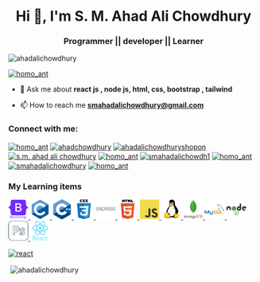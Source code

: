 

<h1 align="center">Hi 👋, I'm S. M. Ahad Ali Chowdhury</h1>



<h3 align="center">Programmer || developer || Learner</h3>

<p align="left"> <img src="https://komarev.com/ghpvc/?username=ahadalichowdhury&label=Profile%20views&color=0e75b6&style=flat" alt="ahadalichowdhury" /> </p>

<p align="left"> <a href="https://twitter.com/homo_ant" target="blank"><img src="https://img.shields.io/twitter/follow/homo_ant?logo=twitter&style=for-the-badge" alt="homo_ant" /></a> </p>

- 💬 Ask me about **react js , node js, html, css, bootstrap , tailwind**

- 📫 How to reach me **smahadalichowdhury@gmail.com**

<h3 align="left">Connect with me:</h3>
<p align="left">
<a href="https://twitter.com/homo_ant" target="blank"><img align="center" src="https://raw.githubusercontent.com/rahuldkjain/github-profile-readme-generator/master/src/images/icons/Social/twitter.svg" alt="homo_ant" height="30" width="40" /></a>
<a href="https://linkedin.com/in/ahadchowdhury" target="blank"><img align="center" src="https://raw.githubusercontent.com/rahuldkjain/github-profile-readme-generator/master/src/images/icons/Social/linked-in-alt.svg" alt="ahadchowdhury" height="30" width="40" /></a>
<a href="https://fb.com/ahadalichowdhuryshopon" target="blank"><img align="center" src="https://raw.githubusercontent.com/rahuldkjain/github-profile-readme-generator/master/src/images/icons/Social/facebook.svg" alt="ahadalichowdhuryshopon" height="30" width="40" /></a>
<a href="https://www.youtube.com/c/s.m. ahad ali chowdhury" target="blank"><img align="center" src="https://raw.githubusercontent.com/rahuldkjain/github-profile-readme-generator/master/src/images/icons/Social/youtube.svg" alt="s.m. ahad ali chowdhury" height="30" width="40" /></a>
<a href="https://www.codechef.com/users/homo_ant" target="blank"><img align="center" src="https://cdn.jsdelivr.net/npm/simple-icons@3.1.0/icons/codechef.svg" alt="homo_ant" height="30" width="40" /></a>
<a href="https://www.hackerrank.com/smahadalichowdh1" target="blank"><img align="center" src="https://raw.githubusercontent.com/rahuldkjain/github-profile-readme-generator/master/src/images/icons/Social/hackerrank.svg" alt="smahadalichowdh1" height="30" width="40" /></a>
<a href="https://codeforces.com/profile/homo_ant" target="blank"><img align="center" src="https://cdn.jsdelivr.net/npm/simple-icons@3.0.1/icons/codeforces.svg" alt="homo_ant" height="30" width="40" /></a>
<a href="https://www.leetcode.com/smahadalichowdhury" target="blank"><img align="center" src="https://raw.githubusercontent.com/rahuldkjain/github-profile-readme-generator/master/src/images/icons/Social/leet-code.svg" alt="smahadalichowdhury" height="30" width="40" /></a>
<a href="https://www.hackerearth.com/homo_ant" target="blank"><img align="center" src="https://raw.githubusercontent.com/rahuldkjain/github-profile-readme-generator/master/src/images/icons/Social/hackerearth.svg" alt="homo_ant" height="30" width="40" /></a>
</p>
<h3> My Learning items </h3>
<p align="left"> <a href="https://getbootstrap.com" target="_blank"> <img src="https://raw.githubusercontent.com/devicons/devicon/master/icons/bootstrap/bootstrap-plain-wordmark.svg" alt="bootstrap" width="40" height="40"/> </a> <a href="https://www.cprogramming.com/" target="_blank"> <img src="https://raw.githubusercontent.com/devicons/devicon/master/icons/c/c-original.svg" alt="c" width="40" height="40"/> </a> <a href="https://www.w3schools.com/cpp/" target="_blank"> <img src="https://raw.githubusercontent.com/devicons/devicon/master/icons/cplusplus/cplusplus-original.svg" alt="cplusplus" width="40" height="40"/> </a> <a href="https://www.w3schools.com/css/" target="_blank"> <img src="https://raw.githubusercontent.com/devicons/devicon/master/icons/css3/css3-original-wordmark.svg" alt="css3" width="40" height="40"/> </a> <a href="https://expressjs.com" target="_blank"> <img src="https://raw.githubusercontent.com/devicons/devicon/master/icons/express/express-original-wordmark.svg" alt="express" width="40" height="40"/> </a> <a href="https://www.w3.org/html/" target="_blank"> <img src="https://raw.githubusercontent.com/devicons/devicon/master/icons/html5/html5-original-wordmark.svg" alt="html5" width="40" height="40"/> </a> <a href="https://developer.mozilla.org/en-US/docs/Web/JavaScript" target="_blank"> <img src="https://raw.githubusercontent.com/devicons/devicon/master/icons/javascript/javascript-original.svg" alt="javascript" width="40" height="40"/> </a> <a href="https://www.linux.org/" target="_blank"> <img src="https://raw.githubusercontent.com/devicons/devicon/master/icons/linux/linux-original.svg" alt="linux" width="40" height="40"/> </a> <a href="https://www.mongodb.com/" target="_blank"> <img src="https://raw.githubusercontent.com/devicons/devicon/master/icons/mongodb/mongodb-original-wordmark.svg" alt="mongodb" width="40" height="40"/> </a> <a href="https://www.mysql.com/" target="_blank"> <img src="https://raw.githubusercontent.com/devicons/devicon/master/icons/mysql/mysql-original-wordmark.svg" alt="mysql" width="40" height="40"/> </a> <a href="https://nodejs.org" target="_blank"> <img src="https://raw.githubusercontent.com/devicons/devicon/master/icons/nodejs/nodejs-original-wordmark.svg" alt="nodejs" width="40" height="40"/> </a> <a href="https://www.photoshop.com/en" target="_blank"> <img src="https://raw.githubusercontent.com/devicons/devicon/master/icons/photoshop/photoshop-line.svg" alt="photoshop" width="40" height="40"/> </a> <a href="https://reactjs.org/" target="_blank"> <img src="https://raw.githubusercontent.com/devicons/devicon/master/icons/react/react-original-wordmark.svg" alt="react" width="40" height="40"/> </a> </p>
<a href="https://reactjs.org/" target="_blank"> <img src="https://encrypted-tbn0.gstatic.com/images?q=tbn:ANd9GcRgPfxHpyMJF2B6lWSnHqYk5hf9ViRcitHwr0Q7Vhn36caug1xxqK9lcpAAxh-MgMFl4b8&usqp=CAU" alt="react" width="40" height="40"/> </a> </p>
<!-- <a href="https://reactjs.org/" target="_blank"> <img src="https://nystudio107-ems2qegf7x6qiqq.netdna-ssl.com/img/blog/_1200x630_crop_center-center_82_none/speeding-up-tailwind-css-builds2.png?mtime=1602603359" alt="tailwind" width="40" height="40"/> </a> </p> -->


<p>&nbsp;<img align="center" src="https://github-readme-stats.vercel.app/api?username=ahadalichowdhury&show_icons=true&locale=en" alt="ahadalichowdhury" /></p>


